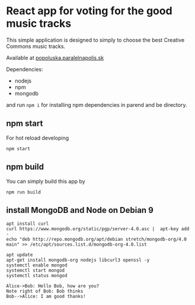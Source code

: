 # React app for voting for the good music tracks

This simple application is designed to simply to choose the best Creative Commons music tracks.

Available at [popoluska.paralelnapolis.sk](http://popoluska.paralelnapolis.sk)

Dependencies:
- nodejs
- npm
- mongodb

and run `npm i` for installing npm dependencies in parend and be directory.

## npm start

For hot reload developing

```
npm start
```

## npm build

You can simply build this app by

```
npm run build
```



## install MongoDB and Node on Debian 9
```
apt install curl
curl https://www.mongodb.org/static/pgp/server-4.0.asc |  apt-key add -
echo "deb http://repo.mongodb.org/apt/debian stretch/mongodb-org/4.0 main" >> /etc/apt/sources.list.d/mongodb-org-4.0.list

apt update
apt-get install mongodb-org nodejs libcurl3 openssl -y
systemctl enable mongod
systemctl start mongod
systemctl status mongod
```

```sequence
Alice->Bob: Hello Bob, how are you?
Note right of Bob: Bob thinks
Bob-->Alice: I am good thanks!
```
